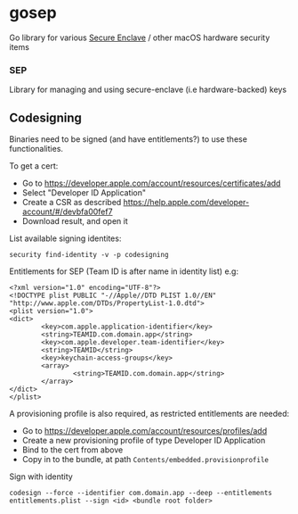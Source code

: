 # gosep

Go library for various [Secure Enclave](https://support.apple.com/guide/security/secure-enclave-sec59b0b31ff/web) / other macOS hardware security items

### SEP

Library for managing and using secure-enclave (i.e hardware-backed) keys

## Codesigning

Binaries need to be signed (and have entitlements?) to use these functionalities.

To get a cert:
* Go to https://developer.apple.com/account/resources/certificates/add
* Select "Developer ID Application"
* Create a CSR as described https://help.apple.com/developer-account/#/devbfa00fef7
* Download result, and open it

List available signing identites:
```
security find-identity -v -p codesigning
```

Entitlements for SEP (Team ID is after name in identity list) e.g:

```
<?xml version="1.0" encoding="UTF-8"?>
<!DOCTYPE plist PUBLIC "-//Apple//DTD PLIST 1.0//EN" "http://www.apple.com/DTDs/PropertyList-1.0.dtd">
<plist version="1.0">
<dict>
        <key>com.apple.application-identifier</key>
        <string>TEAMID.com.domain.app</string>
        <key>com.apple.developer.team-identifier</key>
        <string>TEAMID</string>
        <key>keychain-access-groups</key>
        <array>
                <string>TEAMID.com.domain.app</string>
        </array>
</dict>
</plist>
```

A provisioning profile is also required, as restricted entitlements are needed:
* Go to https://developer.apple.com/account/resources/profiles/add
* Create a new provisioning profile of type Developer ID Application
* Bind to the cert from above
* Copy in to the bundle, at path `Contents/embedded.provisionprofile`

Sign with identity
```
codesign --force --identifier com.domain.app --deep --entitlements entitlements.plist --sign <id> <bundle root folder>
```
